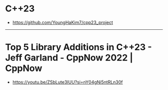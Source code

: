 # C++23

- https://github.com/YoungHaKim7/cpp23_project

<hr>

# Top 5 Library Additions in C++23 - Jeff Garland - CppNow 2022 | CppNow
- https://youtu.be/ZSbLute3IUU?si=nY04gNi5ntRLn30f
